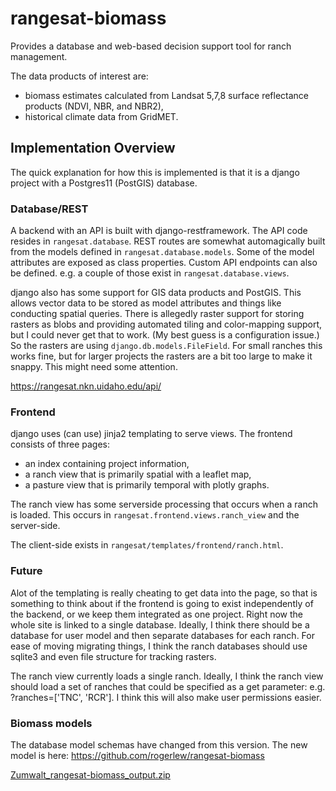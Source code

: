 rangesat-biomass
================

Provides a database and web-based decision support tool for ranch management.

The data products of interest are:
- biomass estimates calculated from Landsat 5,7,8 surface
  reflectance products (NDVI, NBR, and NBR2),
- historical climate data from GridMET.


## Implementation Overview


The quick explanation for how this is implemented is that it is a django project
with a Postgres11 (PostGIS) database.


### Database/REST


 A backend with an API is built with
django-restframework. The API code resides in `rangesat.database`. REST routes
are somewhat automagically built from the models defined in
`rangesat.database.models`. Some of the model attributes are exposed as class
properties. Custom API endpoints can also be defined. e.g. a couple of those
exist in `rangesat.database.views`.

django also has some support for GIS data products and PostGIS. This allows
vector data to be stored as model attributes and things like conducting spatial
queries. There is allegedly raster support for storing rasters as blobs and
providing automated tiling and color-mapping support, but I could never get that
to work. (My best guess is a configuration issue.) So the rasters are using
`django.db.models.FileField`. For small ranches this works fine, but for larger
projects the rasters are a bit too large to make it snappy. This might need some
attention.

https://rangesat.nkn.uidaho.edu/api/


### Frontend


django uses (can use) jinja2 templating to serve views. The frontend consists of
three pages:
- an index containing project information,
- a ranch view that is primarily spatial with a leaflet map,
- a pasture view that is primarily temporal with plotly graphs.

The ranch view has some serverside processing that occurs when a ranch is
loaded. This occurs in `rangesat.frontend.views.ranch_view` and the server-side.

The client-side exists in `rangesat/templates/frontend/ranch.html`.


### Future


Alot of the templating is really cheating to get data into the page, so that is
something to think about if the frontend is going to exist independently of the
backend, or we keep them integrated as one project. Right now the whole site is
linked to a single database. Ideally, I think there should be a database for
user model and then separate databases for each ranch. For ease of moving
migrating things, I think the ranch databases should use sqlite3 and even file
structure for tracking rasters.

The ranch view currently loads a single ranch. Ideally, I think the ranch view
should load a set of ranches that could be specified as a get parameter:
e.g. ?ranches=['TNC', 'RCR']. I think this will also make user permissions
easier.


### Biomass models


The database model schemas have changed from this version. The new model is
here:
https://github.com/rogerlew/rangesat-biomass

[Zumwalt_rangesat-biomass_output.zip](https://vandalsuidaho-my.sharepoint.com/:u:/g/personal/rogerlew_uidaho_edu/EWSIWOGCBylPk-isC0K2XcABpHArVIYaMOZm7Q4BjCq5jQ?e=AxyDly)
